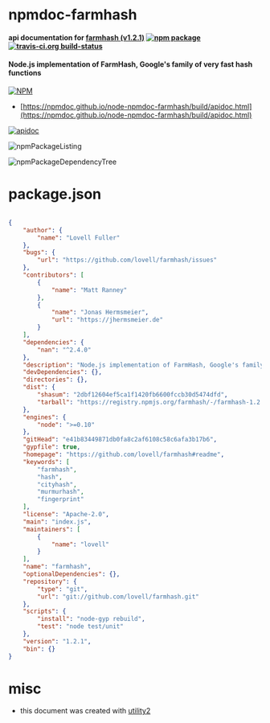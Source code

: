# npmdoc-farmhash

#### api documentation for  [farmhash (v1.2.1)](https://github.com/lovell/farmhash#readme)  [![npm package](https://img.shields.io/npm/v/npmdoc-farmhash.svg?style=flat-square)](https://www.npmjs.org/package/npmdoc-farmhash) [![travis-ci.org build-status](https://api.travis-ci.org/npmdoc/node-npmdoc-farmhash.svg)](https://travis-ci.org/npmdoc/node-npmdoc-farmhash)

#### Node.js implementation of FarmHash, Google's family of very fast hash functions

[![NPM](https://nodei.co/npm/farmhash.png?downloads=true&downloadRank=true&stars=true)](https://www.npmjs.com/package/farmhash)

- [https://npmdoc.github.io/node-npmdoc-farmhash/build/apidoc.html](https://npmdoc.github.io/node-npmdoc-farmhash/build/apidoc.html)

[![apidoc](https://npmdoc.github.io/node-npmdoc-farmhash/build/screenCapture.buildCi.browser.%252Ftmp%252Fbuild%252Fapidoc.html.png)](https://npmdoc.github.io/node-npmdoc-farmhash/build/apidoc.html)

![npmPackageListing](https://npmdoc.github.io/node-npmdoc-farmhash/build/screenCapture.npmPackageListing.svg)

![npmPackageDependencyTree](https://npmdoc.github.io/node-npmdoc-farmhash/build/screenCapture.npmPackageDependencyTree.svg)



# package.json

```json

{
    "author": {
        "name": "Lovell Fuller"
    },
    "bugs": {
        "url": "https://github.com/lovell/farmhash/issues"
    },
    "contributors": [
        {
            "name": "Matt Ranney"
        },
        {
            "name": "Jonas Hermsmeier",
            "url": "https://jhermsmeier.de"
        }
    ],
    "dependencies": {
        "nan": "^2.4.0"
    },
    "description": "Node.js implementation of FarmHash, Google's family of very fast hash functions",
    "devDependencies": {},
    "directories": {},
    "dist": {
        "shasum": "2dbf12604ef5ca1f1420fb6600fccb30d5474dfd",
        "tarball": "https://registry.npmjs.org/farmhash/-/farmhash-1.2.1.tgz"
    },
    "engines": {
        "node": ">=0.10"
    },
    "gitHead": "e41b83449871db0fa8c2af6108c58c6afa3b17b6",
    "gypfile": true,
    "homepage": "https://github.com/lovell/farmhash#readme",
    "keywords": [
        "farmhash",
        "hash",
        "cityhash",
        "murmurhash",
        "fingerprint"
    ],
    "license": "Apache-2.0",
    "main": "index.js",
    "maintainers": [
        {
            "name": "lovell"
        }
    ],
    "name": "farmhash",
    "optionalDependencies": {},
    "repository": {
        "type": "git",
        "url": "git://github.com/lovell/farmhash.git"
    },
    "scripts": {
        "install": "node-gyp rebuild",
        "test": "node test/unit"
    },
    "version": "1.2.1",
    "bin": {}
}
```



# misc
- this document was created with [utility2](https://github.com/kaizhu256/node-utility2)
